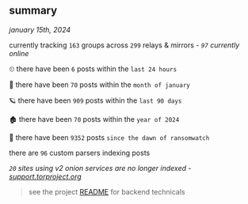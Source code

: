 
## summary
_january 15th, 2024_

currently tracking `163` groups across `299` relays & mirrors - _`97` currently online_

⏲ there have been `6` posts within the `last 24 hours`

🦈 there have been `70` posts within the `month of january`

🪐 there have been `909` posts within the `last 90 days`

🏚 there have been `70` posts within the `year of 2024`

🦕 there have been `9352` posts `since the dawn of ransomwatch`

there are `96` custom parsers indexing posts

_`20` sites using v2 onion services are no longer indexed - [support.torproject.org](https://support.torproject.org/onionservices/v2-deprecation/)_

> see the project [README](https://github.com/joshhighet/ransomwatch#ransomwatch--) for backend technicals
